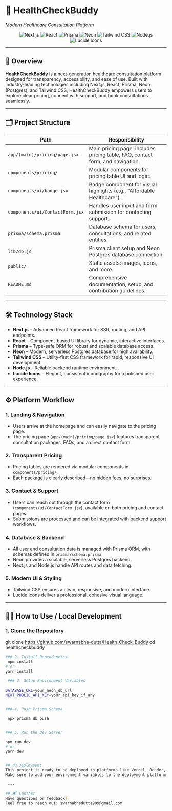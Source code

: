
# 🏥 **HealthCheckBuddy**  

*Modern Healthcare Consultation Platform*

<p align="center">
  <img src="https://img.shields.io/badge/Next.js-000?logo=nextdotjs&logoColor=white" alt="Next.js" />
  <img src="https://img.shields.io/badge/React-20232a?logo=react&logoColor=61dafb" alt="React" />
  <img src="https://img.shields.io/badge/Prisma-2D3748?logo=prisma&logoColor=white" alt="Prisma" />
  <img src="https://img.shields.io/badge/Neon-008cff?logo=postgresql&logoColor=white" alt="Neon" />
  <img src="https://img.shields.io/badge/Tailwind_CSS-38bdf8?logo=tailwindcss&logoColor=white" alt="Tailwind CSS" />
  <img src="https://img.shields.io/badge/Node.js-339933?logo=node.js&logoColor=white" alt="Node.js" />
  <img src="https://img.shields.io/badge/Lucide-000?logo=lucide&logoColor=white" alt="Lucide Icons" />
</p>

---

## 🚀 **Overview**

**HealthCheckBuddy** is a next-generation healthcare consultation platform designed for transparency, accessibility, and ease of use. Built with industry-leading technologies including Next.js, React, Prisma, Neon (Postgres), and Tailwind CSS, HealthCheckBuddy empowers users to explore clear pricing, connect with support, and book consultations seamlessly.

---

## 🗂️ **Project Structure**

| Path                                       |  Responsibility                                                                               |
|--------------------------------------------|-----------------------------------------------------------------------------------------------|
| `app/(main)/pricing/page.jsx`              | Main pricing page: includes pricing table, FAQ, contact form, and navigation.                 |
| `components/pricing/`                      | Modular components for pricing table UI and logic.                                            |
| `components/ui/badge.jsx`                  | Badge component for visual highlights (e.g., "Affordable Healthcare").                        |
| `components/ui/ContactForm.jsx`            | Handles user input and form submission for contacting support.                                |
| `prisma/schema.prisma`                     | Database schema for users, consultations, and related entities.                               |
| `lib/db.js`                                | Prisma client setup and Neon Postgres database connection.                                    |
| `public/`                                  | Static assets: images, icons, and more.                                                       |
| `README.md`                                | Comprehensive documentation, setup, and contribution guidelines.                              |

---

## 🛠️ **Technology Stack**

- **Next.js** – Advanced React framework for SSR, routing, and API endpoints.
- **React** – Component-based UI library for dynamic, interactive interfaces.
- **Prisma** – Type-safe ORM for robust and scalable database access.
- **Neon** – Modern, serverless Postgres database for high availability.
- **Tailwind CSS** – Utility-first CSS framework for rapid, responsive UI development.
- **Node.js** – Reliable backend runtime environment.
- **Lucide Icons** – Elegant, consistent iconography for a polished user experience.

---

## ⚙️ **Platform Workflow**

### 1. **Landing & Navigation**

- Users arrive at the homepage and can easily navigate to the pricing page.
- The pricing page (`app/(main)/pricing/page.jsx`) features transparent consultation packages, FAQs, and a direct contact form.

### 2. **Transparent Pricing**

- Pricing tables are rendered via modular components in `components/pricing/`.
- Each package is clearly described—no hidden fees, no surprises.

### 3. **Contact & Support**

- Users can reach out through the contact form (`components/ui/ContactForm.jsx`), available on both pricing and contact pages.
- Submissions are processed and can be integrated with backend support workflows.

### 4. **Database & Backend**

- All user and consultation data is managed with Prisma ORM, with schemas defined in `prisma/schema.prisma`.
- Neon provides a scalable, serverless Postgres backend.
- Next.js and Node.js handle API routes and data fetching.

### 5. **Modern UI & Styling**

- Tailwind CSS ensures a clean, responsive, and modern interface.
- Lucide Icons deliver a professional, cohesive visual language.

---

## 🧑‍💻 How to Use / Local Development

### 1. Clone the Repository

git clone https://github.com/swarnabha-dutta/Health_Check_Buddy
cd healthcheckbuddy 

```bash
### 2. Install Dependencies  
 npm install
# or
yarn install
 
 ### 3. Setup Environment Variables 
  
DATABASE_URL=your_neon_db_url
NEXT_PUBLIC_API_KEY=your_api_key_if_any


### 4. Push Prisma Schema  
 
 npx prisma db push
     

### 5. Run the Dev Server         

npm run dev
# or
yarn dev


## 📦 Deployment
This project is ready to be deployed to platforms like Vercel, Render, or Netlify.
Make sure to add your environment variables to the deployment platform as well.   
 
 ---

## 📬 Contact
Have questions or feedback?
Feel free to reach out: swarnabhadutta909@gmail.com

